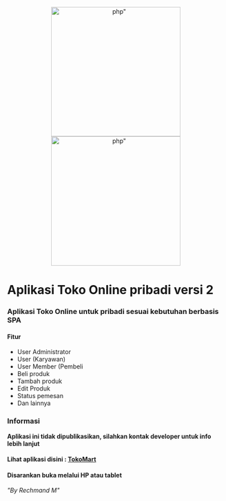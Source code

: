 <p align="center"><a href="https://tokomart.id" target="_blank"><img src="https://miro.medium.com/v2/resize:fit:900/1*OrjCKmou1jT4It5so5gvOA.jpeg" width="300" alt=php"></a>
  <a href="https://tokomart.id" target="_blank"><img src="https://rechmand.id/assets/ico/project/tokomart2.jpg" width="300" alt=php"></a></p>
  
# Aplikasi Toko Online pribadi versi 2
### Aplikasi Toko Online untuk pribadi sesuai kebutuhan berbasis SPA
#### Fitur
- User Administrator
- User (Karyawan)
- User Member (Pembeli
- Beli produk
- Tambah produk
- Edit Produk
- Status pemesan
- Dan lainnya

### Informasi
**Aplikasi ini tidak dipublikasikan, silahkan kontak developer untuk info lebih lanjut**
  
#### Lihat aplikasi disini : [TokoMart](https://tokomart.id)
#### Disarankan buka melalui HP atau tablet

*"By Rechmand M"*



